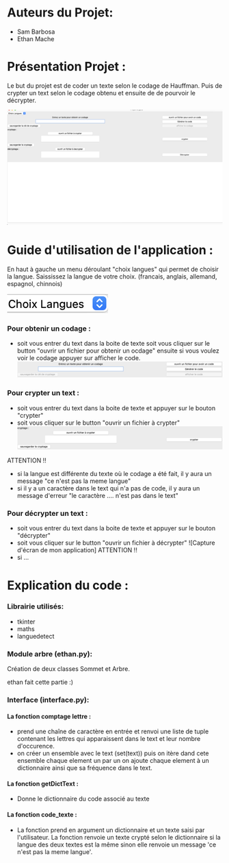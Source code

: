 # Auteurs du Projet:

- Sam Barbosa
- Ethan Mache


# Présentation Projet :

Le but du projet est de coder un texte selon le codage de Hauffman. Puis de crypter un text selon le codage obtenu et ensuite de de pourvoir le décrypter.


![Capture d'écran de mon application](Screenshot%202023-04-20%20at%2016.39.08.png)


# Guide d'utilisation de l'application :

En haut à gauche un menu déroulant "choix langues" qui permet de choisir la langue. Saississez la langue de votre choix.
(francais, anglais, allemand, espagnol, chinnois)

![Capture d'écran de mon application](Screenshot%202023-04-20%20at%2017.26.41.png)



### Pour obtenir un codage :
- soit vous entrer du text dans la boite de texte soit vous cliquer sur le button "ouvrir un fichier pour obtenir un ocdage" ensuite si vous voulez voir le codage appuyer sur afficher le code.
![Capture d'écran de mon application](Screenshot%202023-04-20%20at%2017.49.18.png)

### Pour crypter un text : 
- soit vous entrer du text dans la boite de texte et appuyer sur le bouton "crypter"
- soit vous cliquer sur le button "ouvrir un fichier à crypter"
![Capture d'écran de mon application](Screenshot%202023-04-20%20at%2017.49.29.png)


ATTENTION !!
- si la langue est différente du texte où le codage a été fait, il y aura un message "ce n'est pas la meme langue"
- si il y a un caractère dans le text qui n'a pas de code, il y aura un message d'erreur "le caractère .... n'est pas dans le text"

### Pour décrypter un text : 
- soit vous entrer du text dans la boite de texte et appuyer sur le bouton "décrypter"
- soit vous cliquer sur le button "ouvrir un fichier à décrypter"
![Capture d'écran de mon application]
ATTENTION !!
- si ...


# Explication du code :

### Librairie utilisés:

- tkinter
- maths
- languedetect


### Module arbre (ethan.py):

Création de deux classes Sommet et Arbre.

ethan fait cette partie :)

### Interface (interface.py):

 #### La fonction comptage lettre :
 
 * prend une chaîne de caractère en entrée et renvoi une liste de tuple contenant les lettres qui apparaissent dans le  text et leur nombre d'occurence.
 *  on créer un ensemble  avec le text (set(text)) puis on itère dand cete ensemble chaque element un par un on ajoute chaque element à un dictionnaire ainsi que sa fréquence dans le text.
 
 #### La fonction getDictText :
 * Donne le dictionnaire du code associé au texte
 
 #### La fonction code_texte :
 * La fonction prend en argument un dictionnaire et un texte saisi par l'utilisateur. La fonction renvoie un texte crypté selon le dictionnaire si la langue des deux textes est la même sinon elle renvoie un message 'ce n'est pas la meme langue'.

